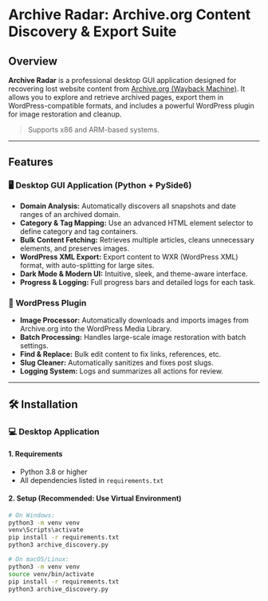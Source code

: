 # Archive Radar: Archive.org Content Discovery & Export Suite

## Overview

**Archive Radar** is a professional desktop GUI application designed for recovering lost website content from [Archive.org (Wayback Machine)](https://archive.org/web/). It allows you to explore and retrieve archived pages, export them in WordPress-compatible formats, and includes a powerful WordPress plugin for image restoration and cleanup.

> Supports x86 and ARM-based systems.

---

## Features

### 🖥️ Desktop GUI Application (Python + PySide6)

- **Domain Analysis:** Automatically discovers all snapshots and date ranges of an archived domain.
- **Category & Tag Mapping:** Use an advanced HTML element selector to define category and tag containers.
- **Bulk Content Fetching:** Retrieves multiple articles, cleans unnecessary elements, and preserves images.
- **WordPress XML Export:** Export content to WXR (WordPress XML) format, with auto-splitting for large sites.
- **Dark Mode & Modern UI:** Intuitive, sleek, and theme-aware interface.
- **Progress & Logging:** Full progress bars and detailed logs for each task.

### 🔌 WordPress Plugin

- **Image Processor:** Automatically downloads and imports images from Archive.org into the WordPress Media Library.
- **Batch Processing:** Handles large-scale image restoration with batch settings.
- **Find & Replace:** Bulk edit content to fix links, references, etc.
- **Slug Cleaner:** Automatically sanitizes and fixes post slugs.
- **Logging System:** Logs and summarizes all actions for review.

---

## 🛠️ Installation

### 💻 Desktop Application

#### 1. Requirements

- Python 3.8 or higher  
- All dependencies listed in `requirements.txt`

#### 2. Setup (Recommended: Use Virtual Environment)

```bash
# On Windows:
python3 -m venv venv
venv\Scripts\activate
pip install -r requirements.txt
python3 archive_discovery.py

# On macOS/Linux:
python3 -m venv venv
source venv/bin/activate
pip install -r requirements.txt
python3 archive_discovery.py


